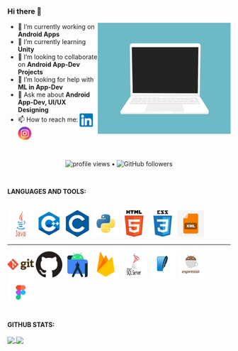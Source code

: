 ### Hi there 👋

<!--
**PranavPrakasan07/PranavPrakasan07** is a ✨ _special_ ✨ repository because its `README.md` (this file) appears on your GitHub profile.
Here are some ideas to get you started:
-->

<a target="_blank" rel="noopener noreferrer" href="https://github.com/PranavPrakasan07/PranavPrakasan07/blob/master/code.gif"><img align="right" height="250" width="300" alt="GIF" src="https://github.com/PranavPrakasan07/PranavPrakasan07/blob/master/code.gif" data-canonical-src="https://github.com/PranavPrakasan07/PranavPrakasan07/blob/master/code.gif" style="max-width:100%; "></a>


- 🔭 I’m currently working on **Android Apps**
- 🌱 I’m currently learning **Unity**
- 👯 I’m looking to collaborate on **Android App-Dev Projects**
- 🤔 I’m looking for help with **ML in App-Dev**
- 💬 Ask me about **Android App-Dev, UI/UX Designing**
- 📫 How to reach me:  <a href="www.linkedin.com/in/pranav-prakasan-" target="blank"><img align="center" src="https://github.com/PranavPrakasan07/PranavPrakasan07/blob/main/linkedin.png" alt="Pranav Prakasan" height="30" width="30" /></a> 
<a href="https://www.instagram.com/prakasan_pranav/" target="blank"><img align="center" src="https://github.com/PranavPrakasan07/PranavPrakasan07/blob/main/instagram.png" alt="Pranav Prakasan" height="30" width="30" /></a>
<!--
- 😄 Pronouns: ...
- ⚡ Fun fact: ...
-->
<br/>
<p align="center">
  <img src="https://gpvc.arturio.dev/PranavPrakasan07" alt="profile views"> •  
  <img alt="GitHub followers" src="https://img.shields.io/github/followers/PranavPrakasan07?label=PranavPrakasan07&style=social">
</p>
<br/>

**LANGUAGES AND TOOLS:**  
<br/><br/>
<code><img height="60" width="60" src="https://github.com/PranavPrakasan07/PranavPrakasan07/blob/main/java.jpeg"></code>
<code><img height="60" width="60" src="https://github.com/PranavPrakasan07/PranavPrakasan07/blob/main/cpp.png"></code>
<code><img height="60" width="60" src="https://github.com/PranavPrakasan07/PranavPrakasan07/blob/main/c.png"></code>
<code><img height="60" width="60" src="https://raw.githubusercontent.com/github/explore/80688e429a7d4ef2fca1e82350fe8e3517d3494d/topics/python/python.png"></code>
<code><img height="60" width="60" src="https://raw.githubusercontent.com/github/explore/80688e429a7d4ef2fca1e82350fe8e3517d3494d/topics/html/html.png"></code>
<code><img height="60" width="60" src="https://raw.githubusercontent.com/github/explore/80688e429a7d4ef2fca1e82350fe8e3517d3494d/topics/css/css.png"></code>
<code><img height="60" width="60" src="https://github.com/PranavPrakasan07/PranavPrakasan07/blob/main/xml.jpg"></code>
***
<code><img height="60" width="60" src="https://raw.githubusercontent.com/github/explore/80688e429a7d4ef2fca1e82350fe8e3517d3494d/topics/git/git.png"></code>
<code><img height="60" width="60" src="https://raw.githubusercontent.com/github/explore/80688e429a7d4ef2fca1e82350fe8e3517d3494d/topics/github-api/github-api.png"></code>
<code><img height="60" width="60" src="https://github.com/PranavPrakasan07/PranavPrakasan07/blob/main/androidstudio.png"></code>
<code><img height="60" width="60" src="https://github.com/PranavPrakasan07/PranavPrakasan07/blob/main/firebase.png"></code>
<code><img height="60" width="60" src="https://github.com/PranavPrakasan07/PranavPrakasan07/blob/main/sqlserver.jpg"></code>
<code><img height="60" width="60" src="https://github.com/PranavPrakasan07/PranavPrakasan07/blob/main/sqlite.png"></code>
<code><img height="60" width="60" src="https://github.com/PranavPrakasan07/PranavPrakasan07/blob/main/espresso.png"></code>
<code><img height="60" width="60" src="https://github.com/PranavPrakasan07/PranavPrakasan07/blob/main/figma.jpg"></code>
<br/>
<br/>

**GITHUB STATS:**  
<br/>
<a href="https://github.com/PranavPrakasan07/PranavPrakasan07">
  <img align="center" src="https://github-readme-stats.vercel.app/api?username=PranavPrakasan07&show_icons=true&hide_border=false&title_color=ffffff&amp&icon_color=bb2acf&amp&text_color=daf7dc&amp&bg_color=191919"/>
</a>
<a href="https://github.com/PranavPrakasan07/PranavPrakasan07">
  <img align="center" height="195px" src="https://github-readme-stats.vercel.app/api/top-langs/?username=PranavPrakasan07&theme=dark&hide_langs_below=0" />
</a>
